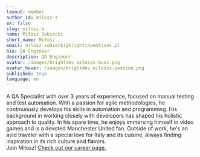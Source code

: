 ```yaml
---
layout: member
author_id: milosz-s
ex: false
slug: milosz-s
name: Miłosz Sobiecki
short_name: Miłosz
email: milosz.sobiecki@brightinventions.pl
bio: QA Engineer
description: QA Engineer
avatar: /images/brightdev_miłoszs-busi.png
avatar_hover: /images/brightdev_miloszs-passion.png
published: true
language: en
---
```

A QA Specialist with over 3 years of experience, focused on manual testing and test automation. With a passion for agile methodologies, he continuously develops his skills in automation and programming. His background in working closely with developers has shaped his holistic approach to quality. In his spare time, he enjoys immersing himself in video games and is a devoted Manchester United fan. Outside of work, he's an avid traveler with a special love for Italy and its cuisine, always finding inspiration in its rich culture and flavors.\
Join Miłosz! [Check out our career page.](https://brightinventions.pl/career/)